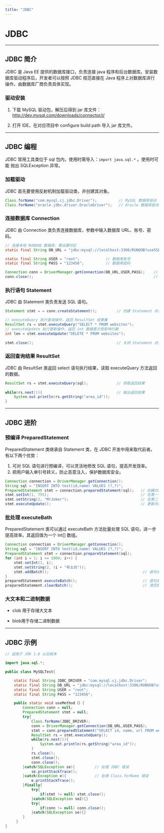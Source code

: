 ```yaml
---
title: "JDBC"
---
```


# JDBC

---

## JDBC 简介

JDBC 是 Java EE 提供的数据库接口，负责连接 java 程序和后台数据库。安装数据库驱动程序后，开发者可以按照 JDBC 规范直接在 Java 程序上对数据库进行操作，由数据库厂商负责具体实现。


### 驱动安装

1. 下载 MySQL 驱动包，解压后得到 jar 库文件：http://dev.mysql.com/downloads/connector/j/
	
2. 打开 IDE，在对应项目中 configure build path 导入 jar 库文件。

---

## JDBC 编程

JDBC 常用工具类位于 sql 包内，使用时需导入：`import java.sql.*` 。使用时可能 抛出 SQLException 异常。

### 加载驱动

JDBC 首先要使用反射机制加载驱动类，并创建其对象。

```java
Class.forName("com.mysql.cj.jdbc.Driver");          // MySQL 数据库驱动
Class.forName("oracle.jdbc.driver.OracleDriver");   // Oracle 数据库驱动
```

### 连接数据库 Connection

JDBC 由 Connection 类负责连接数据库，参数中输入数据库 URL、账号、密码。

```java
// 连接本地 RUNOOB 数据库，需设置时区
static final String DB_URL = "jdbc:mysql://localhost:3306/RUNOOB?useSSL=false&serverTimezone=UTC";

static final String USER = "root";            // 数据库账号
static final String PASS = "123456";          // 数据库密码

Connection conn = DriverManager.getConnection(DB_URL,USER,PASS);    // 建立连接
conn.close();                                                       // 关闭连接
```

### 执行语句 Statement

JDBC 由 Statement 类负责发送 SQL 语句。

```java
Statement stmt = = conn.createStatement();         // 创建 Statement 对象

// executeQuery 执行查询操作，返回 ResultSet 结果集
ResultSet rs = stmt.executeQuery("SELECT * FROM websites"); 
// executeUpdate 执行更新操作，返回 int 数据表示受影响行数
int len = stmt.executeUpdate("DELETE * FROM websites"); 
     
stmt.close();                                      // 关闭 Statement 对象
```

### 返回查询结果 ResultSet

JDBC 由 ResultSet 类返回 select 语句执行结果，读取 executeQuery 方法返回的数据。

```java
ResultSet rs = stmt.executeQuery(sql);             // 获取返回结果
               
while(rs.next()){                                  // 输出返回结果
    System.out.println(rs.getString("area_id"));    
}
```

---

## JDBC 进阶

### 预编译 PreparedStatement

PreparedStatement 类继承自 Statement 类，在 JDBC 开发中用来取代前者。有以下两个优势：

1. 可对 SQL 语句进行预编译，可以灵活地修改 SQL 语句，提高开发效率。 
2. 把用户输入单引号转义，防止恶意注入，保护数据库安全。

```java
Connection connection = DriverManager.getConnection();
String sql = "INSERT INTO test(id,name) VALUES (?,?)";
PreparedStatement stmt = connection.preparedStatement(sql);   // 创建对象并预编译
stmt.setInt(1, 755);                                          // 在第一个占位符(?)位置插入数字
stmt.setString(2, "MrJoker");                                 // 在第二个占位符(?)位置插入字符串
stmt.executeUpdate();                                         // 更新并执行
```

### 批处理 executeBath

PreparedStatement 类可以通过 executeBath 方法批量处理 SQL 语句，进一步提高效率。其返回值为一个 int[] 数组。

```java
Connection connection = DriverManager.getConnection();
String sql = "INSERT INTO test(id,name) VALUES (?,?)";
PreparedStatement stmt = connection.prepareStatement(sql);
for (int i = 1; i <= 1000; i++) {
    stmt.setInt(1, i);
    stmt.setString(2, (i + "号士兵"));
    stmt.addBatch();                                           // 语句添加到批处理序列中
}
preparedStatement.executeBatch();                              // 语句发送给数据库批量处理
preparedStatement.clearBatch();                                // 清空批处理序列
```


### 大文本和二进制数据

- clob 用于存储大文本

- blob用于存储二进制数据

---

## JDBC 示例

```java
// 适用于 JDK 1.8 以后版本

import java.sql.*; 

public class MySQLTest{

    static final String JDBC_DRIVER = "com.mysql.cj.jdbc.Driver";  
    static final String DB_URL = "jdbc:mysql://localhost:3306/RUNOOB?useSSL=false&serverTimezone=UTC";
    static final String USER = "root"; 
    static final String PASS = "123456";

    public static void useMethod（）{
        Connection conn = null;                  
        PreparedStatement stmt = null;                    
        try{
            Class.forName(JDBC_DRIVER);                                
            conn = DriverManager.getConnection(DB_URL,USER,PASS);    
            stmt = conn.preparedStatement("SELECT id, name, url FROM websites");  
            ResultSet rs = stmt.executeQuery();        
            while(rs.next()){
                System.out.println(rs.getString("area_id"));   
            }
            rs.close(); 
            stmt.close(); 
            conn.close();                    
        }catch(SQLException se){         // 处理 JDBC 错误
            se.printStackTrace(); 
        }catch(Exception e){             // 处理 Class.forName 错误
            e.printStackTrace(); 
        }finally{                                                 
            try{ 
                if(stmt != null) stmt.close(); 
            }catch(SQLException se2){}
            try{
                if(conn != null) conn.close(); 
            }catch(SQLException se){} 
        }
     }
}
```

